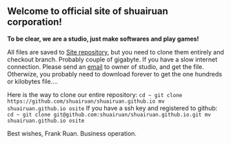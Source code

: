 ## Welcome to official site of shuairuan corporation!
__To be clear, we are a studio, just make softwares and play games!__

All files are saved to [Site repository](https://github.com/shuairuan/shuairuan.github.io), but you need to clone them entirely and checkout branch.
Probably couple of gigabyte. If you have a slow internet connection. Please send an [email](mailto:frank_ruan@outlook.com) to owner of studio, and get the file. Otherwize, you probably need to download forever to get the one hundreds or kilobytes file....

Here is the way to clone our entire repository:
``
cd ~
git clone https://github.com/shuairuan/shuairuan.github.io
mv shuairuan.github.io osite
``
If you have a ssh key and registered to github:
``
cd ~
git clone git@github.com:shuairuan/shuairuan.github.io.git
mv shuairuan.github.io osite
``

Best wishes,
Frank Ruan.
Business operation.
